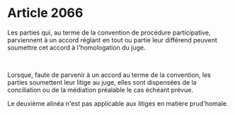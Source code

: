 # Article 2066

<p>Les parties qui, au terme de la convention de procédure participative, parviennent à un accord réglant en tout ou partie leur différend peuvent soumettre cet accord à l'homologation du juge.</p><p><br/></p><p>Lorsque, faute de parvenir à un accord au terme de la convention, les parties soumettent leur litige au juge, elles sont dispensées de la conciliation ou de la médiation préalable le cas échéant prévue.</p><p>Le deuxième alinéa n'est pas applicable aux litiges en matière prud'homale.</p>